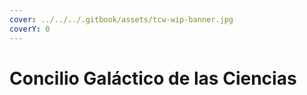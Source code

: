 ```yaml
---
cover: ../../../.gitbook/assets/tcw-wip-banner.jpg
coverY: 0
---
```


# Concilio Galáctico de las Ciencias

